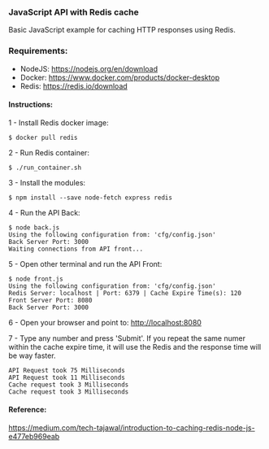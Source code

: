 ### JavaScript API with Redis cache

Basic JavaScript example for caching HTTP responses using Redis.

### Requirements:

- NodeJS: <https://nodejs.org/en/download>
- Docker: <https://www.docker.com/products/docker-desktop>
- Redis: <https://redis.io/download>

#### Instructions:
1 - Install Redis docker image:
``` 
$ docker pull redis
``` 

2 - Run Redis container:
```
$ ./run_container.sh
```

3 - Install the modules:
``` 
$ npm install --save node-fetch express redis
```

4 - Run the API Back:
```
$ node back.js
Using the following configuration from: 'cfg/config.json'
Back Server Port: 3000
Waiting connections from API front...
```

5 - Open other terminal and run the API Front:
```
$ node front.js
Using the following configuration from: 'cfg/config.json'
Redis Server: localhost | Port: 6379 | Cache Expire Time(s): 120
Front Server Port: 8080
Back Server Port: 3000
```

6 - Open your browser and point to: <http://localhost:8080>

7 - Type any number and press 'Submit'. If you repeat the same numer within the cache expire time, it will use the Redis and the response time will be way faster.
```
API Request took 75 Milliseconds
API Request took 11 Milliseconds
Cache request took 3 Milliseconds
Cache request took 3 Milliseconds
```

#### Reference:
<https://medium.com/tech-tajawal/introduction-to-caching-redis-node-js-e477eb969eab>


